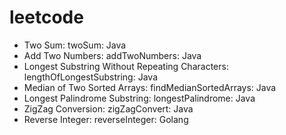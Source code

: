 # leetcode
- Two Sum: twoSum: Java
- Add Two Numbers: addTwoNumbers: Java
- Longest Substring Without Repeating Characters: lengthOfLongestSubstring: Java
- Median of Two Sorted Arrays: findMedianSortedArrays: Java
- Longest Palindrome Substring: longestPalindrome: Java
- ZigZag Conversion: zigZagConvert: Java
- Reverse Integer: reverseInteger: Golang
